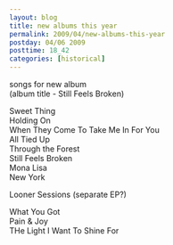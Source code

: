 ```yaml
---
layout: blog
title: new albums this year
permalink: 2009/04/new-albums-this-year
postday: 04/06 2009
posttime: 18_42
categories: [historical]
---
```


<p>songs for new album<br />
(album title - Still Feels Broken)</p>
<p>Sweet Thing<br />
Holding On<br />
When They Come To Take Me In For You<br />
All Tied Up<br />
Through the Forest<br />
Still Feels Broken<br />
Mona Lisa<br />
New York</p>
<p>Looner Sessions (separate EP?)</p>
<p>What You Got<br />
Pain &amp; Joy<br />
THe Light I Want To Shine For</p>

